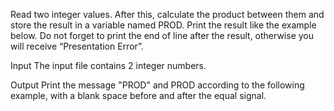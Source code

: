 Read two integer values. After this, calculate the product between them and store the result in a variable named PROD. Print the result like the example below. Do not forget to print the end of line after the result, otherwise you will receive “Presentation Error”.

Input
The input file contains 2 integer numbers.

Output
Print the message "PROD" and PROD according to the following example, with a blank space before and after the equal signal.

